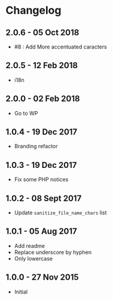 # Changelog

## 2.0.6 - 05 Oct 2018
* #8 : Add More accentuated caracters 

## 2.0.5 - 12 Feb 2018
* i18n

## 2.0.0 - 02 Feb 2018
* Go to WP

## 1.0.4 - 19 Dec 2017
* Branding refactor

## 1.0.3 - 19 Dec 2017
* Fix some PHP notices

## 1.0.2 - 08 Sept 2017
* Update `sanitize_file_name_chars` list

## 1.0.1 - 05 Aug 2017
* Add readme
* Replace underscore by hyphen
* Only lowercase

## 1.0.0 - 27 Nov 2015
* Initial
